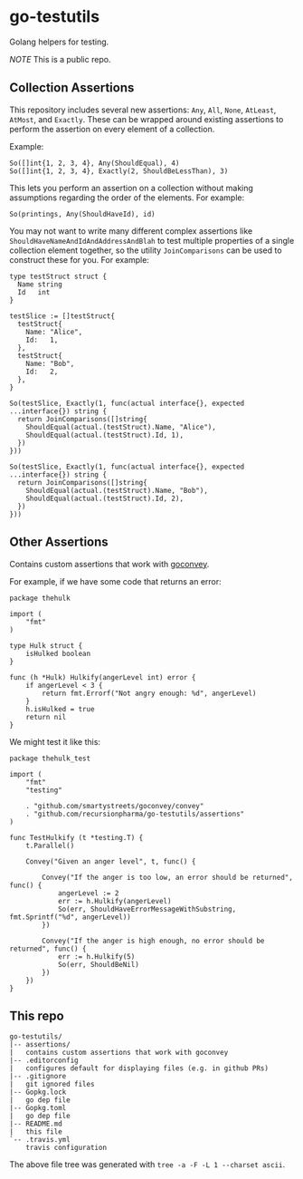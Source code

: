 # go-testutils

Golang helpers for testing.

*NOTE* This is a public repo.

## Collection Assertions

This repository includes several new assertions: `Any`, `All`, `None`, `AtLeast`, `AtMost`, and `Exactly`. These can be wrapped around existing assertions to perform the assertion on every element of a collection.

Example:

```golang
So([]int{1, 2, 3, 4}, Any(ShouldEqual), 4)
So([]int{1, 2, 3, 4}, Exactly(2, ShouldBeLessThan), 3)
```
This lets you perform an assertion on a collection without making assumptions regarding the order of the elements. For example:

```golang
So(printings, Any(ShouldHaveId), id)
```

You may not want to write many different complex assertions like `ShouldHaveNameAndIdAndAddressAndBlah` to test multiple properties of a single collection element together, so the utility `JoinComparisons` can be used to construct these for you. For example:

```golang
type testStruct struct {
  Name string
  Id   int
}

testSlice := []testStruct{
  testStruct{
    Name: "Alice",
    Id:   1,
  },
  testStruct{
    Name: "Bob",
    Id:   2,
  },
}

So(testSlice, Exactly(1, func(actual interface{}, expected ...interface{}) string {
  return JoinComparisons([]string{
    ShouldEqual(actual.(testStruct).Name, "Alice"),
    ShouldEqual(actual.(testStruct).Id, 1),
  })
}))

So(testSlice, Exactly(1, func(actual interface{}, expected ...interface{}) string {
  return JoinComparisons([]string{
    ShouldEqual(actual.(testStruct).Name, "Bob"),
    ShouldEqual(actual.(testStruct).Id, 2),
  })
}))
```

## Other Assertions

Contains custom assertions that work with [goconvey](https://github.com/smartystreets/goconvey).

For example, if we have some code that returns an error:

    package thehulk

    import (
        "fmt"
    )

    type Hulk struct {
        isHulked boolean
    }

    func (h *Hulk) Hulkify(angerLevel int) error {
        if angerLevel < 3 {
            return fmt.Errorf("Not angry enough: %d", angerLevel)
        }
        h.isHulked = true
        return nil
    }

We might test it like this:

    package thehulk_test

    import (
        "fmt"
        "testing"

        . "github.com/smartystreets/goconvey/convey"
        . "github.com/recursionpharma/go-testutils/assertions"
    )

    func TestHulkify (t *testing.T) {
        t.Parallel()

        Convey("Given an anger level", t, func() {

            Convey("If the anger is too low, an error should be returned", func() {
                angerLevel := 2
                err := h.Hulkify(angerLevel)
                So(err, ShouldHaveErrorMessageWithSubstring, fmt.Sprintf("%d", angerLevel))
            })

            Convey("If the anger is high enough, no error should be returned", func() {
                err := h.Hulkify(5)
                So(err, ShouldBeNil)
            })
        })
    }

## This repo

    go-testutils/
    |-- assertions/
    |   contains custom assertions that work with goconvey
    |-- .editorconfig
    |   configures default for displaying files (e.g. in github PRs)
    |-- .gitignore
    |   git ignored files
    |-- Gopkg.lock
    |   go dep file
    |-- Gopkg.toml
    |   go dep file
    |-- README.md
    |   this file
    `-- .travis.yml
        travis configuration

The above file tree was generated with `tree -a -F -L 1 --charset ascii`.

